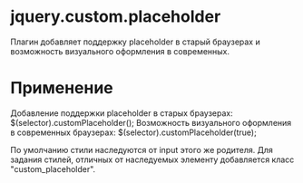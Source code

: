 jquery.custom.placeholder
=========================
Плагин добавляет поддержку placeholder в старый браузерах и возможность визуального оформления в современных.

Применение
=========================
Добавление поддержки placeholder в старых браузерах: $(selector).customPlaceholder();
Возможность визуального оформления в современных браузерах: $(selector).customPlaceholder(true);

По умолчанию стили наследуются от input этого же родителя. Для задания стилей, отличных от наследуемых элементу добавляется класс "custom_placeholder".

